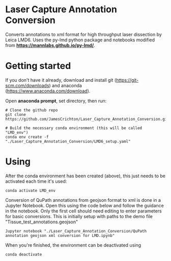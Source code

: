 # Laser Capture Annotation Conversion
Converts annotations to xml format for high throughput laser dissection by Leica LMD6. 
Uses the py-lmd python package and notebooks modified from **https://mannlabs.github.io/py-lmd/**. 

# Getting started
If you don't have it already, download and install git (https://git-scm.com/downloads) and anaconda (https://www.anaconda.com/download). 

Open **anaconda prompt**, set directory, then run:

```
# Clone the github repo 
git clone https://github.com/JamesCrichton/Laser_Capture_Annotation_Conversion.git

# Build the necessary conda environment (this will be called "LMD_env")
conda env create -f "./Laser_Capture_Annotation_Conversion/LMD6_setup.yaml"

```
# Using 
After the conda environment has been created (above), this just needs to be activated each time it's used:
```
conda activate LMD_env
```

Conversion of QuPath annotations from geojson format to xml is done in a Jupyter Notebook. 
Open this using the code below and follow the guidance in the notebook. 
Only the first cell should need editing to enter parameters for basic conversions. This is initially setup with paths to the demo file "Tissue_test_annotations.geojson"

```
Jupyter notebook "./Laser_Capture_Annotation_Conversion/QuPath annotation geojson xml conversion for LMD.ipynb"
```

When you're finished, the environment can be deactivated using

```
conda deactivate
```
